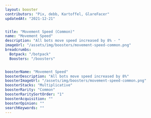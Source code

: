 ```yaml
---
layout: booster
contributors: "Pix, debb, Kartoffel, GlareFacer"
updatedAt: "2021-12-21"


title: "Movement Speed (Common)"
name: "Movement Speed"
description: "All bots move speed increased by 8% - "
imageUrl: "/assets/img/boosters/movement-speed-common.png"
breadcrumbs:
  Botpack: "/botpack"
  Boosters: "/boosters"


boosterName: "Movement Speed"
boosterDescription: "All bots move speed increased by 8%"
boosterImageUrl: "/assets/img/boosters/movement-speed-common.png"
boosterStacks: "Multiplicative"
boosterRarity: "Common"
boosterRaritySortOrder: "1"
boosterAcquisition: ""
boosterOpinion: ""
searchKeywords: ""
---
```



